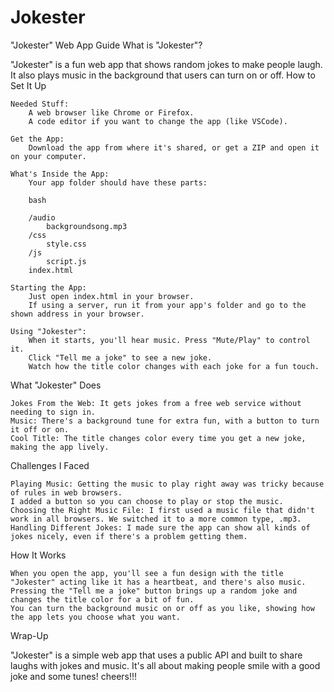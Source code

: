 # Jokester
"Jokester" Web App Guide
What is "Jokester"?

"Jokester" is a fun web app that shows random jokes to make people laugh. It also plays music in the background that users can turn on or off.
How to Set It Up

    Needed Stuff:
        A web browser like Chrome or Firefox.
        A code editor if you want to change the app (like VSCode).

    Get the App:
        Download the app from where it's shared, or get a ZIP and open it on your computer.

    What's Inside the App:
        Your app folder should have these parts:

        bash

        /audio
            backgroundsong.mp3
        /css
            style.css
        /js
            script.js
        index.html

    Starting the App:
        Just open index.html in your browser.
        If using a server, run it from your app's folder and go to the shown address in your browser.

    Using "Jokester":
        When it starts, you'll hear music. Press "Mute/Play" to control it.
        Click "Tell me a joke" to see a new joke.
        Watch how the title color changes with each joke for a fun touch.

What "Jokester" Does

    Jokes From the Web: It gets jokes from a free web service without needing to sign in.
    Music: There's a background tune for extra fun, with a button to turn it off or on.
    Cool Title: The title changes color every time you get a new joke, making the app lively.

Challenges I Faced

    Playing Music: Getting the music to play right away was tricky because of rules in web browsers. 
    I added a button so you can choose to play or stop the music.
    Choosing the Right Music File: I first used a music file that didn't work in all browsers. We switched it to a more common type, .mp3.
    Handling Different Jokes: I made sure the app can show all kinds of jokes nicely, even if there's a problem getting them.

How It Works

    When you open the app, you'll see a fun design with the title "Jokester" acting like it has a heartbeat, and there's also music.
    Pressing the "Tell me a joke" button brings up a random joke and changes the title color for a bit of fun.
    You can turn the background music on or off as you like, showing how the app lets you choose what you want.

Wrap-Up

"Jokester" is a simple web app that uses a public API and built to share laughs with jokes and music. 
It's all about making people smile with a good joke and some tunes! cheers!!!
